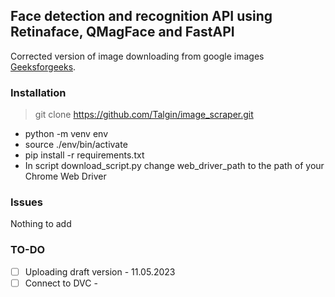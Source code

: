 ## Face detection and recognition API using Retinaface, QMagFace and FastAPI
Corrected version of image downloading from google images [Geeksforgeeks](https://www.geeksforgeeks.org/download-google-image-using-python-and-selenium/).

### Installation
> git clone https://github.com/Talgin/image_scraper.git
- python -m venv env
- source ./env/bin/activate
- pip install -r requirements.txt
- In script download_script.py change web_driver_path to the path of your Chrome Web Driver

### Issues
Nothing to add

### TO-DO
- [ ] Uploading draft version - 11.05.2023
- [ ] Connect to DVC -